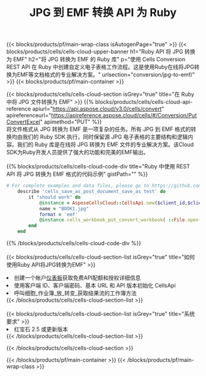 ﻿---
title:  JPG 到 EMF 转换 API 为 Ruby
description: 使用Aspose.Cells Cloud SDK for Ruby将JPG格式文件转换为EMF格式文件。
url: /zh/ruby/conversion/jpg-to-emf/
---
{{< blocks/products/pf/main-wrap-class isAutogenPage="true" >}}
{{< blocks/products/cells/cells-cloud-upper-banner h1="Ruby API 将 JPG 转换为 EMF" h2="将 JPG 转换为 EMF 的 Ruby 库" p="使用 Cells Conversion REST API 在 Ruby 中创建自定义电子表格工作流程。这是使用Ruby在线将JPG转换为EMF等文档格式的专业解决方案。" urlsection="conversion/jpg-to-emf/" >}}
{{< blocks/products/pf/main-container >}}

{{< blocks/products/cells/cells-cloud-section isGrey="true" title="在 Ruby 中将 JPG 文件转换为 EMF" >}}
{{% blocks/products/cells/cells-cloud-api-reference apiurl="https://api.aspose.cloud/v3.0/cells/convert" apireferenceurl="https://apireference.aspose.cloud/cells/#/Conversion/PutConvertExcel" apimethod="PUT" %}}
<br/>
将文件格式从 JPG 转换为 EMF 是一项复杂的任务。所有 JPG 到 EMF 格式的转换均由我们的 Ruby SDK 执行，同时保留源 JPG 电子表格的主要结构和逻辑内容。我们的 Ruby 库是在线将 JPG 转换为 EMF 文件的专业解决方案。该Cloud SDK为Ruby开发人员提供了强大的功能和完美的EMF输出。
<br/>
<br/>
{{% blocks/products/cells/cells-cloud-code-div title="Ruby 中使用 REST API 将 JPG 转换为 EMF 格式的代码示例" gistPath="" %}}
 
```ruby
# For complete examples and data files, please go to https://github.com/aspose-cells-cloud/aspose-cells-cloud-ruby/
    describe 'cells_save_as_post_document_save_as test' do
        it "should work" do
            @instance = AsposeCellsCloud::CellsApi.new($client_id,$client_secret,"v3.0","https://api.aspose.cloud/")
            name = "BOOK1.jpg"
            format = 'emf'
            @instance.cells_workbook_put_convert_workbook( ::File.open(File.expand_path("data/"+name),"r")  {|io| io.read(io.size) },{:format=>format})     
        end
    end
```
 
{{% /blocks/products/cells/cells-cloud-code-div %}}
<br/>
<br/>
{{< blocks/products/cells/cells-cloud-section-list isGrey="true" title="如何使用Ruby API将JPG转换为EMF" >}}
<li>创建一个帐户<a href="https://dashboard.aspose.cloud/">仪表板</a>获取免费API配额和授权详细信息</li>
<li>使用客户端 ID、客户端密码、基本 URL 和 API 版本初始化 CellsApi</li>
<li>呼叫细胞_作业簿_放_转变_获取结果流的工作簿方法</li>
{{< /blocks/products/cells/cells-cloud-section-list >}}
<br/>
<br/>
{{< blocks/products/cells/cells-cloud-section-list isGrey="true" title="系统要求" >}}
<li>红宝石 2.5 或更新版本</li>
{{< /blocks/products/cells/cells-cloud-section-list >}}

{{< /blocks/products/cells/cells-cloud-section >}}

{{< /blocks/products/pf/main-container >}}
{{< /blocks/products/pf/main-wrap-class >}}

